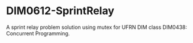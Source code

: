 # DIM0612-SprintRelay
 A sprint relay problem solution using mutex for UFRN DIM class DIM0438: Concurrent Programming. 
